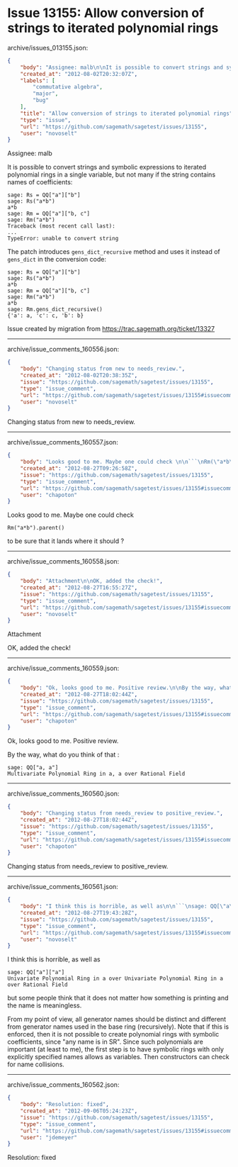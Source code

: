 # Issue 13155: Allow conversion of strings to iterated polynomial rings

archive/issues_013155.json:
```json
{
    "body": "Assignee: malb\n\nIt is possible to convert strings and symbolic expressions to iterated polynomial rings in a single variable, but not many if the string contains names of coefficients:\n\n```\nsage: Rs = QQ[\"a\"][\"b\"]\nsage: Rs(\"a*b\")\na*b\nsage: Rm = QQ[\"a\"][\"b, c\"]\nsage: Rm(\"a*b\")\nTraceback (most recent call last):\n...\nTypeError: unable to convert string\n```\n\n\nThe patch introduces `gens_dict_recursive` method and uses it instead of `gens_dict` in the conversion code:\n\n```\nsage: Rs = QQ[\"a\"][\"b\"]\nsage: Rs(\"a*b\")\na*b\nsage: Rm = QQ[\"a\"][\"b, c\"]\nsage: Rm(\"a*b\")\na*b\nsage: Rm.gens_dict_recursive()\n{'a': a, 'c': c, 'b': b}\n```\n\n\nIssue created by migration from https://trac.sagemath.org/ticket/13327\n\n",
    "created_at": "2012-08-02T20:32:07Z",
    "labels": [
        "commutative algebra",
        "major",
        "bug"
    ],
    "title": "Allow conversion of strings to iterated polynomial rings",
    "type": "issue",
    "url": "https://github.com/sagemath/sagetest/issues/13155",
    "user": "novoselt"
}
```
Assignee: malb

It is possible to convert strings and symbolic expressions to iterated polynomial rings in a single variable, but not many if the string contains names of coefficients:

```
sage: Rs = QQ["a"]["b"]
sage: Rs("a*b")
a*b
sage: Rm = QQ["a"]["b, c"]
sage: Rm("a*b")
Traceback (most recent call last):
...
TypeError: unable to convert string
```


The patch introduces `gens_dict_recursive` method and uses it instead of `gens_dict` in the conversion code:

```
sage: Rs = QQ["a"]["b"]
sage: Rs("a*b")
a*b
sage: Rm = QQ["a"]["b, c"]
sage: Rm("a*b")
a*b
sage: Rm.gens_dict_recursive()
{'a': a, 'c': c, 'b': b}
```


Issue created by migration from https://trac.sagemath.org/ticket/13327





---

archive/issue_comments_160556.json:
```json
{
    "body": "Changing status from new to needs_review.",
    "created_at": "2012-08-02T20:38:35Z",
    "issue": "https://github.com/sagemath/sagetest/issues/13155",
    "type": "issue_comment",
    "url": "https://github.com/sagemath/sagetest/issues/13155#issuecomment-160556",
    "user": "novoselt"
}
```

Changing status from new to needs_review.



---

archive/issue_comments_160557.json:
```json
{
    "body": "Looks good to me. Maybe one could check \n\n```\nRm(\"a*b\").parent()\n```\n\nto be sure that it lands where it should ?",
    "created_at": "2012-08-27T09:26:58Z",
    "issue": "https://github.com/sagemath/sagetest/issues/13155",
    "type": "issue_comment",
    "url": "https://github.com/sagemath/sagetest/issues/13155#issuecomment-160557",
    "user": "chapoton"
}
```

Looks good to me. Maybe one could check 

```
Rm("a*b").parent()
```

to be sure that it lands where it should ?



---

archive/issue_comments_160558.json:
```json
{
    "body": "Attachment\n\nOK, added the check!",
    "created_at": "2012-08-27T16:55:27Z",
    "issue": "https://github.com/sagemath/sagetest/issues/13155",
    "type": "issue_comment",
    "url": "https://github.com/sagemath/sagetest/issues/13155#issuecomment-160558",
    "user": "novoselt"
}
```

Attachment

OK, added the check!



---

archive/issue_comments_160559.json:
```json
{
    "body": "Ok, looks good to me. Positive review.\n\nBy the way, what do you think of that :\n\n\n```\nsage: QQ[\"a, a\"]           \nMultivariate Polynomial Ring in a, a over Rational Field\n```\n",
    "created_at": "2012-08-27T18:02:44Z",
    "issue": "https://github.com/sagemath/sagetest/issues/13155",
    "type": "issue_comment",
    "url": "https://github.com/sagemath/sagetest/issues/13155#issuecomment-160559",
    "user": "chapoton"
}
```

Ok, looks good to me. Positive review.

By the way, what do you think of that :


```
sage: QQ["a, a"]           
Multivariate Polynomial Ring in a, a over Rational Field
```




---

archive/issue_comments_160560.json:
```json
{
    "body": "Changing status from needs_review to positive_review.",
    "created_at": "2012-08-27T18:02:44Z",
    "issue": "https://github.com/sagemath/sagetest/issues/13155",
    "type": "issue_comment",
    "url": "https://github.com/sagemath/sagetest/issues/13155#issuecomment-160560",
    "user": "chapoton"
}
```

Changing status from needs_review to positive_review.



---

archive/issue_comments_160561.json:
```json
{
    "body": "I think this is horrible, as well as\n\n```\nsage: QQ[\"a\"][\"a\"]\nUnivariate Polynomial Ring in a over Univariate Polynomial Ring in a over Rational Field\n```\n\nbut some people think that it does not matter how something is printing and the name is meaningless.\n\nFrom my point of view, all generator names should be distinct and different from generator names used in the base ring (recursively). Note that if this is enforced, then it is not possible to create polynomial rings with symbolic coefficients, since \"any name is in SR\". Since such polynomials are important (at least to me), the first step is to have symbolic rings with only explicitly specified names allows as variables. Then constructors can check for name collisions.",
    "created_at": "2012-08-27T19:43:28Z",
    "issue": "https://github.com/sagemath/sagetest/issues/13155",
    "type": "issue_comment",
    "url": "https://github.com/sagemath/sagetest/issues/13155#issuecomment-160561",
    "user": "novoselt"
}
```

I think this is horrible, as well as

```
sage: QQ["a"]["a"]
Univariate Polynomial Ring in a over Univariate Polynomial Ring in a over Rational Field
```

but some people think that it does not matter how something is printing and the name is meaningless.

From my point of view, all generator names should be distinct and different from generator names used in the base ring (recursively). Note that if this is enforced, then it is not possible to create polynomial rings with symbolic coefficients, since "any name is in SR". Since such polynomials are important (at least to me), the first step is to have symbolic rings with only explicitly specified names allows as variables. Then constructors can check for name collisions.



---

archive/issue_comments_160562.json:
```json
{
    "body": "Resolution: fixed",
    "created_at": "2012-09-06T05:24:23Z",
    "issue": "https://github.com/sagemath/sagetest/issues/13155",
    "type": "issue_comment",
    "url": "https://github.com/sagemath/sagetest/issues/13155#issuecomment-160562",
    "user": "jdemeyer"
}
```

Resolution: fixed
